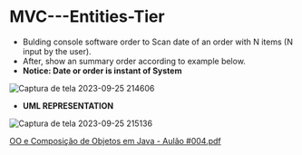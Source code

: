 # MVC---Entities-Tier

- Bulding console software order to Scan date of an order with N items (N input by the user). 
- After, show an summary order according to example below. 
- **Notice: Date or order is instant of System**


![Captura de tela 2023-09-25 214606](https://github.com/Jackson-Dantas/MVC---Entities-Tier/assets/124457604/b9bab906-15af-415e-84dc-cfd697c44492)

- **UML REPRESENTATION**

![Captura de tela 2023-09-25 215136](https://github.com/Jackson-Dantas/MVC---Entities-Tier/assets/124457604/0f0992e1-bada-4c93-9ae7-ec5700c710cf)




[OO e Composição de Objetos em Java - Aulão #004.pdf](https://github.com/Jackson-Dantas/MVC---Entities-Tier/files/12720846/OO.e.Composicao.de.Objetos.em.Java.-.Aulao.004.pdf)
